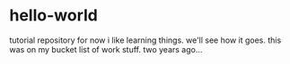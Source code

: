 # hello-world
tutorial repository for now
i like learning things. we'll see how it goes. 
this was on my bucket list of work stuff. 
two years ago...
